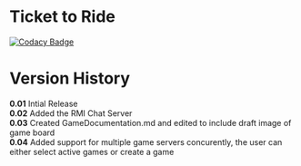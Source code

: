# Ticket to Ride

[![Codacy Badge](https://api.codacy.com/project/badge/Grade/2ac0aae70b3a43779d96e53e8b02921c)](https://www.codacy.com/app/Lucas-Kohorst/ticketToRide?utm_source=github.com&amp;utm_medium=referral&amp;utm_content=tickettodavesheart/ticketToRide&amp;utm_campaign=Badge_Grade)

<h1>Version History</h1>

**0.01** Intial Release</br>
**0.02** Added the RMI Chat Server</br>
**0.03** Created GameDocumentation.md and edited to include draft image of game board</br>
**0.04** Added support for multiple game servers concurently, the user can either select active games or create a game
